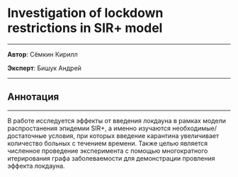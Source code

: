 # Investigation of lockdown restrictions in SIR+ model 
***
**Автор**: Сёмкин Кирилл

**Эксперт**: Бишук Андрей
***
## Аннотация
***
В работе исследуется эффекты от введения локдауна в рамках модели распростанения эпидемии SIR+, а именно изучаются необходимые/достаточные условия, при которых введение карантина увеличивает количество больных с течением времени. Также целью является численное проведение эксперимента с помощью многократного итерирования графа заболеваемости для демонстрации провления эффекта локдауна.

